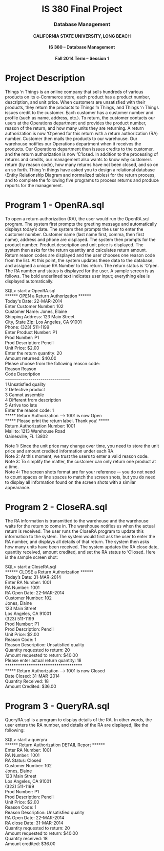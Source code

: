 <h1 align="center">IS 380 Final Project</h1>
<h3 align= "center">Database Management</h3>

<h4 align="center">CALIFORNIA STATE UNIVERSITY, LONG BEACH</h4>
<h4 align="center">IS 380 – Database Management</h4>
<h4 align="center">Fall 2014 Term – Session 1</h4>

<h1>Project Description</h1>
<p>
	Things ‘n Things is an online company that sells hundreds of various products on its e-Commerce store, each product has a product number, description, and unit price.
	When customers are unsatisfied with their products, they return the products to Things ‘n Things, and Things ‘n Things issues credit to the customer. Each customer has a customer number and profile (such as name, address, etc.). 
	To return, the customer contacts our users at the Operations department and provides the product number, reason of the return, and how many units they are returning. 
	A return authorization is now ‘O’pened for this return with a return authorization (RA) number. Customer then mails the products to our warehouse. Our warehouse notifies our Operations department when it receives the products.
	Our Operations department then issues credits to the customer, and the return authorization is now ‘C’losed. 
	In addition to the processing of returns and credits, our management also wants to know why customers return (by reason code), how many returns have not been closed, and so on an so forth.
	Thing ‘n things have asked you to design a relational database (Entity Relationship Diagram and normalized tables) for the return process, and to complete the following five programs to process returns and produce reports for the management.
</p>
<h1>Program 1 - OpenRA.sql</h1>
<p>
	To open a return authorization (RA), the user would run the OpenRA.sql program. The system first prompts the greeting message and automatically displays today’s date. 
	The system then prompts the user to enter the customer number. Customer name (last name first, comma, then first name), address and phone are displayed. The system then prompts for the product number. 
	Product description and unit price is displayed. The system then asks for the return quantity and calculates return amount. Return reason codes are displayed and the user chooses one reason code from the list. 
	At this point, the system updates these data to the database, and assigned a unique RA Number to this return. The return status is ‘O’pen. The RA number and status is displayed for the user. A sample screen is as follows. 
	The bold underlined text indicates user input; everything else is displayed automatically.
</p>
<p>
	SQL> start a:OpenRA.sql<br>
	****** OPEN a Return Authorization ******<br>
	Today's Date: 22-MAR-2014<br>
	Enter Customer Number: 102<br>
	Customer Name: Jones, Elaine<br>
	Shipping Address: 123 Main Street<br>
	City, State Zip: Los Angeles, CA 91001<br>
	Phone: (323) 511-1199<br>
	Enter Product Number: P1<br>
	Prod Number: P1<br>
	Prod Description: Pencil<br>
	Unit Price: $2.00<br>
	Enter the return quantity: 20<br>
	Amount returned: $40.00<br>
	Please choose from the following reason code:<br>
	Reason Reason<br>
	Code Description<br>
	---------------------------------<br>
	1 Unsatisfied quality<br>
	2 Defective product<br>
	3 Cannot assemble<br>
	4 Different from description<br>
	5 Arrive too late<br>
	Enter the reason code: 1<br>
	***** Return Authorization --> 1001 is now Open<br>
	***** Please print the return label. Thank you! *****<br>
	Return Authorization Number: 1001<br>
	Mail to: 1213 Warehouse Road<br>
	Gainesville, FL 13802
</p>

<p>
	Note 1: Since the unit price may change over time, you need to store the unit price and amount credited information under each RA.<br>
	Note 2: At this moment, we trust the users to enter a valid reason code.<br>
	Note 3: To simplify the matter, the customer can only return one product at a time.<br>
	Note 4: The screen shots format are for your reference -- you do not need to count spaces or line spaces to match the screen shots, but you do need to display all information found on the screen shots with a similar appearance.<br>
</p>

<h1>Program 2 - CloseRA.sql</h1>
<p>
	The RA information is transmitted to the warehouse and the warehouse waits for the return to come in. The warehouse notifies us when the actual return is received. 
	The user runs the CloseRA program to update this information to the system.
	The system would first ask the user to enter the RA number, and displays all details of that return. The system then asks how many units have been received. 
	The system updates the RA close date, quantity received, amount credited, and set the RA status to ‘C’losed.
	Here is the sample screen shot:
</p>

<p>
	SQL> start a:CloseRA.sql<br>
	****** CLOSE a Return Authorization ******<br>
	Today’s Date: 31-MAR-2014<br>
	Enter RA Number: 1001<br>
	RA Number: 1001<br>
	RA Open Date: 22-MAR-2014<br>
	Customer Number: 102<br>
	Jones, Elaine<br>
	123 Main Street<br>
	Los Angeles, CA 91001<br>
	(323) 511-1199<br>
	Prod Number: P1<br>
	Prod Description: Pencil<br>
	Unit Price: $2.00<br>
	Reason Code: 1<br>
	Reason Description: Unsatisfied quality<br>
	Quantity requested to return: 20<br>
	Amount requested to return: $40.00<br>
	Please enter actual return quantity: 18<br>
	************************************<br>
	***** Return Authorization --> 1001 is now Closed<br>
	Date Closed: 31-MAR-2014<br>
	Quantity Received: 18<br>
	Amount Credited: $36.00
</p>

<h1>Program 3 - QueryRA.sql</h1>

<p>
	QueryRA.sql is a program to display details of the RA. In other words, the user enters the RA number, and details of the RA are displayed, like the following:
</p>

<p>
	SQL> start a:queryra<br>
	****** Return Authorization DETAIL Report ******<br>
	Enter RA Number: 1001<br>
	RA Number: 1001<br>
	RA Status: Closed<br>
	Customer Number: 102<br>
	Jones, Elaine<br>
	123 Main Street<br>
	Los Angeles, CA 91001<br>
	(323) 511-1199<br>
	Prod Number: P1<br>
	Prod Description: Pencil<br>
	Unit Price: $2.00<br>
	Reason Code: 1<br>
	Reason Description: Unsatisfied quality<br>
	RA Open Date: 22-MAR-2014<br>
	RA close Date: 31-MAR-2014<br>
	Quantity requested to return: 20<br>
	Amount requested to return: $40.00<br>
	Quantity received: 18<br>
	Amount credited: $36.00
</p>
